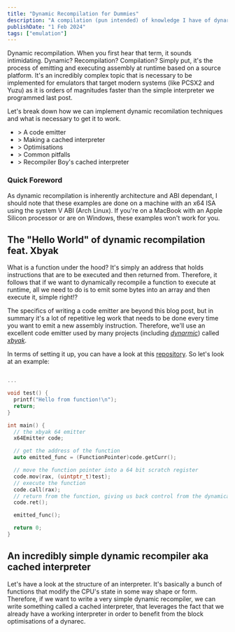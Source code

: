 ```yaml
---
title: "Dynamic Recompilation for Dummies"
description: "A compilation (pun intended) of knowledge I have of dynarec techniques"
publishDate: "1 Feb 2024"
tags: ["emulation"]
---
```


Dynamic recompilation. When you first hear that term, it sounds intimidating. Dynamic? Recompilation? Compilation?
Simply put, it's the process of emitting and executing assembly at runtime based on a source platform. It's an incredibly
complex topic that is necessary to be implemented for emulators that target modern systems (like PCSX2 and Yuzu) as it is
orders of magnitudes faster than the simple interpreter we programmed last post.

Let's break down how we can implement dynamic recomilation techniques and what is necessary to get it to work.

- \> A code emitter
- \> Making a cached interpreter
- \> Optimisations
- \> Common pitfalls
- \> Recompiler Boy's cached interpreter

### Quick Foreword

As dynamic recompilation is inherently architecture and ABI dependant, I should note that these examples are done on a machine
with an x64 ISA using the system V ABI (Arch Linux). If you're on a MacBook with an Apple Silicon processor or are on Windows,
these examples won't work for you.

## The "Hello World" of dynamic recompilation feat. Xbyak

What is a function under the hood? It's simply an address that holds instructions that are to be executed and then returned from.
Therefore, it follows that if we want to dynamically recompile a function to execute at runtime, all we need to do is
to emit some bytes into an array and then execute it, simple right!?

The specifics of writing a code emitter are beyond this blog post, but in summary it's a lot of repetitive leg work that needs to
be done every time you want to emit a new assembly instruction. Therefore, we'll use an excellent code emitter used by
many projects (including *[dynarmic](https://github.com/merryhime/dynarmic)*) called *[xbyak](https://github.com/herumi/xbyak)*.

In terms of setting it up, you can have a look at this [repository](/). So let's look at an example:

```cpp

...

void test() {
  printf("Hello from function!\n");
  return;
}

int main() {
  // the xbyak 64 emitter
  x64Emitter code;

  // get the address of the function
  auto emitted_func = (FunctionPointer)code.getCurr();

  // move the function pointer into a 64 bit scratch register
  code.mov(rax, (uintptr_t)test);
  // execute the function
  code.call(rax);
  // return from the function, giving us back control from the dynamically emitted function
  code.ret();

  emitted_func();

  return 0;
}

```

## An incredibly simple dynamic recompiler aka cached interpreter

Let's have a look at the structure of an interpreter. It's basically a bunch of functions that modify the CPU's state in some
way shape or form. Therefore, if we want to write a very simple dynamic recompiler, we can write something called a cached interpreter,
that leverages the fact that we already have a working interpreter in order to benefit from the block optimisations of a dynarec.



